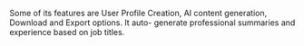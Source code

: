 Some of its features are User Profile Creation, AI content generation, Download and Export options. 
It auto- generate professional summaries and experience based on job titles. 
